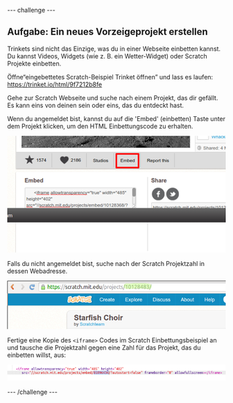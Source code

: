 --- challenge ---
## Aufgabe: Ein neues Vorzeigeprojekt erstellen

Trinkets sind nicht das Einzige, was du in einer Webseite einbetten kannst. Du kannst Videos, Widgets (wie z. B. ein Wetter-Widget) oder Scratch Projekte einbetten. 

Öffne“eingebettetes Scratch-Beispiel Trinket öffnen” und lass es laufen: <a href="https://trinket.io/html/9f7212b8fe">https://trinket.io/html/9f7212b8fe</a>

Gehe zur Scratch Webseite und suche nach einem Projekt, das dir gefällt. Es kann eins von deinen sein oder eins, das du entdeckt hast.

Wenn du angemeldet bist, kannst du auf die 'Embed' (einbetten) Taste unter dem Projekt klicken, um den HTML Einbettungscode zu erhalten. 

![screenshot](images/scratch-embed.png)

Falls du nicht angemeldet bist, suche nach der Scratch Projektzahl in dessen Webadresse. 

![screenshot](images/scratch-project-number.png)

Fertige eine Kopie des `<iframe>` Codes im Scratch Einbettungsbeispiel an und tausche die Projektzahl gegen eine Zahl für das Projekt, das du einbetten willst, aus:

![screenshot](images/scratch-iframe.png)




--- /challenge ---